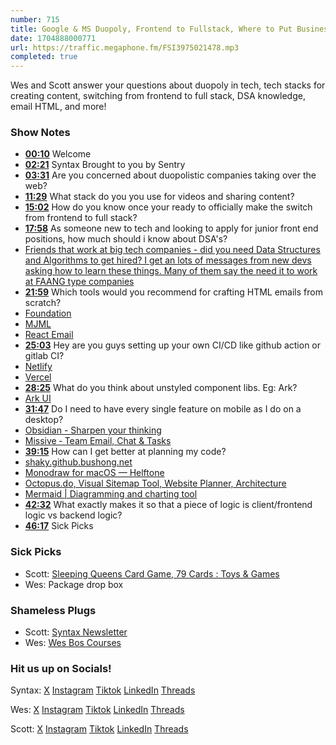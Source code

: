 ```yaml
---
number: 715
title: Google & MS Duopoly, Frontend to Fullstack, Where to Put Business Logic + more(Potluck)
date: 1704888000771
url: https://traffic.megaphone.fm/FSI3975021478.mp3
completed: true
---
```


Wes and Scott answer your questions about duopoly in tech, tech stacks for creating content, switching from frontend to full stack, DSA knowledge, email HTML, and more!

### Show Notes

* **[00:10](#t=00:10)** Welcome
* **[02:21](#t=02:21)** Syntax Brought to you by Sentry
* **[03:31](#t=03:31)** Are you concerned about duopolistic companies taking over the web?
* **[11:29](#t=11:29)** What stack do you you use for videos and sharing content?
* **[15:02](#t=15:02)** How do you know once your ready to officially make the switch from frontend to full stack?
* **[17:58](#t=17:58)** As someone new to tech and looking to apply for junior front end positions, how much should i know about DSA's?
* [Friends that work at big tech companies - did you need Data Structures and Algorithms to get hired? I get an lots of messages from new devs asking how to learn these things. Many of them say the need it to work at FAANG type companies](https://twitter.com/wesbos/status/1353729683486076930)
* **[21:59](#t=21:59)** Which tools would you recommend for crafting HTML emails from scratch?
* [Foundation](https://get.foundation/)
* [MJML](https://mjml.io/)
* [React Email](https://react.email/)
* **[25:03](#t=25:03)** Hey are you guys setting up your own CI/CD like github action or gitlab CI?
* [Netlify](https://www.netlify.com/)
* [Vercel](https://vercel.com/)
* **[28:25](#t=28:25)** What do you think about unstyled component libs. Eg: Ark?
* [Ark UI](https://ark-ui.com/)
* **[31:47](#t=31:47)** Do I need to have every single feature on mobile as I do on a desktop?
* [Obsidian - Sharpen your thinking](https://obsidian.md/)
* [Missive ‐ Team Email, Chat & Tasks](https://missiveapp.com/)
* **[39:15](#t=39:15)** How can I get better at planning my code?
* [shaky.github.bushong.net](https://shaky.github.bushong.net/)
* [Monodraw for macOS — Helftone](https://monodraw.helftone.com/)
* [Octopus.do, Visual Sitemap Tool, Website Planner, Architecture](https://octopus.do/)
* [Mermaid | Diagramming and charting tool](https://mermaid.js.org/)
* **[42:32](#t=42:32)** What exactly makes it so that a piece of logic is client/frontend logic vs backend logic?
* **[46:17](#t=46:17)** Sick Picks

### Sick Picks

- Scott: [Sleeping Queens Card Game, 79 Cards : Toys & Games](https://www.amazon.com/Sleeping-Queens-Card-Game-Cards/dp/B0009XBY3A?th=1&linkCode=sl1&linkId=6eef3adfd2c4730f354eb65ce40b1f65&language=en_US)
- Wes: Package drop box

### Shameless Plugs

- Scott: [Syntax Newsletter](https://syntax.fm/snackpack)
- Wes: [Wes Bos Courses](https://wesbos.com/courses)

### Hit us up on Socials!

Syntax: [X](https://twitter.com/syntaxfm) [Instagram](https://www.instagram.com/syntax_fm/) [Tiktok](https://www.tiktok.com/@syntaxfm) [LinkedIn](https://www.linkedin.com/company/96077407/admin/feed/posts/) [Threads](https://www.threads.net/@syntax_fm)

Wes: [X](https://twitter.com/wesbos) [Instagram](https://www.instagram.com/wesbos/) [Tiktok](https://www.tiktok.com/@wesbos) [LinkedIn](https://www.linkedin.com/in/wesbos/) [Threads](https://www.threads.net/@wesbos)

Scott: [X](https://twitter.com/stolinski) [Instagram](https://www.instagram.com/stolinski/) [Tiktok](https://www.tiktok.com/@stolinski) [LinkedIn](https://www.linkedin.com/in/stolinski/) [Threads](https://www.threads.net/@stolinski)